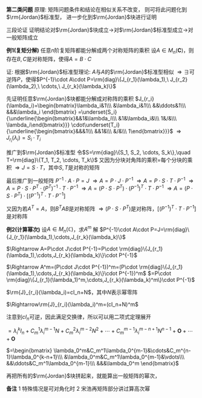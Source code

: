**第二类问题**
原理:
矩阵问题条件和结论在相似关系不改变，
则可将此问题化到$\rm{Jordan}$标准型，
进一步化到$\rm{Jordan}$块进行证明

三段论证
证明结论对$\rm{Jordan}$块成立$\to$对$\rm{Jordan}$标准型成立$\to$对一般矩阵成立

**例1(复矩分解)**
任意$n$阶复矩阵都能分解成两个对称矩阵的乘积
设$A\in M_n(\mathbf{C})$，则存在$B,C$是对称矩阵，使得$A=B\cdot C$

证:
根据$\rm{Jordan}$标准型理论: $A$与$A$的$\rm{Jordan}$标准型相似
$\Rightarrow\exists$可逆阵$P$，使得$P^{-1}\cdot A\cdot P=\rm{diag}\{J_{r_1}(\lambda_1),\ J_{r_2}(\lambda_2),\ \cdots,\ J_{r_k}(\lambda_k)\}$

先证明任意$\rm{Jordan}$块都能分解成对称阵的乘积
$J_{r_i}(\lambda_i)=\begin{bmatrix}\lambda_i&1\\\ &\lambda_i&1\\\ &&\ddots&1\\\ &&&\lambda_i \end{bmatrix}
=\underset{S_i}{\underline{\begin{bmatrix}&&1&\lambda_i\\\ &1&\lambda_i&\\\ 1&/&\\\ \lambda_i\end{bmatrix}}}
\cdot\underset{T_i}{\underline{\begin{bmatrix}&&&1\\\ &&1&\\\ &/&\\\ 1\end{bmatrix}}}$
$\Rightarrow J_{r_i}(\lambda_i)=S_i\cdot T_i$

推广到$\rm{Jordan}$标准型
令$S=\rm{diag}\{S_1, S_2, \cdots, S_k\},\quad T=\rm{diag}\{T_1, T_2, \cdots, T_k\}$
又因为分块对角阵的乘积$=$每个分块的乘积
$\Rightarrow J=S\cdot T$，其中$S,T$是对称的矩阵

最后推广到一般矩阵
$P^{-1}\cdot A\cdot P=J$
$\Rightarrow A=P\cdot J\cdot P^{-1}$
$\Rightarrow A=P\cdot S\cdot T\cdot P^{-1}$
$\Rightarrow A=P\cdot S\cdot P^T\cdot (P^T)^{-1}\cdot T\cdot P^{-1}$
$\Rightarrow A=(P\cdot S\cdot P^T)\cdot (P^{-1})^T\cdot T\cdot P^{-1}$
$\Rightarrow A=(P\cdot S\cdot P^T)\cdot [(P^{-1})^T\cdot T\cdot P^{-1}]$

又因为若$A^T=A$，则$B^TAB$是对称矩阵
$\Rightarrow (P\cdot S\cdot P^T)$是对称阵，$[(P^{-1})^T\cdot T\cdot P^{-1}]$是对称阵

**例2(计算幂次)**
设$A\in M_n(\mathbb{C})$，求$A^m$
解
$P^{-1}\cdot A\cdot P=J=\rm{diag}\{J_{r_1}(\lambda_1),\cdots,J_{r_k}(\lambda_k)\}$

$\Rightarrow A=P\cdot J\cdot P^{-1}=P\cdot \rm{diag}\{J_{r_1}(\lambda_1),\cdots,J_{r_k}(\lambda_k)\}\cdot P^{-1}$

$\Rightarrow A^m=(P\cdot J\cdot P^{-1})^m=(P\cdot \rm{diag}\{J_{r_1}(\lambda_1),\cdots,J_{r_k}(\lambda_k)\}\cdot P^{-1})^m$
$=P\cdot \rm{diag}\{J_{r_1}(\lambda_1)^m,\cdots,J_{r_k}(\lambda_k)^m\}\cdot P^{-1}$

$\rm{J}_{r_i}(\lambda_i)=cI_n+N$，其中$N$表示幂零阵

$\Rightarrow\rm{J}_{r_i}(\lambda_i)^m=(cI_n+N)^m$

注意到$cI_n$可逆，因此满足交换律，所以可以用二项式定理展开

$=\lambda_i^kI_n+C_m^1\lambda_i^{m-1}N+C_m^2\lambda_i^{m-2}N^2+\cdots+C_m^{m-1}\lambda_i^{m-n+1}N^{n-1}+\mathbf{O}+\cdots+\mathbf{O}$

$=\begin{bmatrix}
\lambda_0^m&C_m^1\lambda_0^{m-1}&\cdots&C_m^{n-1}\lambda_0^{k-n+1}\\\ 
&\lambda_0^m&C_m^1\lambda_0^{m-1}&\vdots\\\ 
&&\ddots&C_m^1\lambda_0^{m-1}\\\ 
&&&\lambda_0^m
\end{bmatrix}$

再把所有的$\rm{Jordan}$块拼起来，就能算出一般矩阵的幂次，

**备注**
1 特殊情况是可对角化时
2 宋浩再矩阵部分讲过算高次幂
